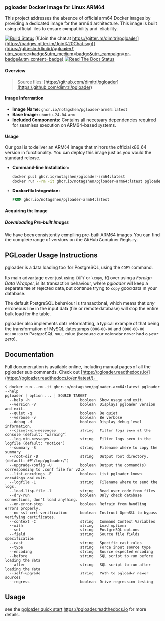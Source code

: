 ### pgloader Docker Image for Linux ARM64

This project addresses the absence of official arm64 Docker images by providing a dedicated image for the arm64 architecture. This image is built using official files to ensure compatibility and reliability.

[![Build Status](https://travis-ci.org/dimitri/pgloader.svg?branch=master)](https://travis-ci.org/dimitri/pgloader)
[![Join the chat at https://gitter.im/dimitri/pgloader](https://badges.gitter.im/Join%20Chat.svg)](https://gitter.im/dimitri/pgloader?utm_source=badge&utm_medium=badge&utm_campaign=pr-badge&utm_content=badge)
[![Read The Docs Status](https://readthedocs.org/projects/pgloader/badge/?version=latest&style=plastic)](http://pgloader.readthedocs.io/en/latest/)

#### Overview



> Source files: [https://github.com/dimitri/pgloader](https://github.com/dimitri/pgloader)


#### Image Information

*   **Image Name:** `ghcr.io/notagshen/pgloader-arm64:latest`
*   **Base Image:** `ubuntu-24.04-arm`
*   **Included Components:** Contains all necessary dependencies required for seamless execution on ARM64-based systems.

#### Usage

Our goal is to deliver an ARM64 image that mirrors the official x86_64 version in functionality. You can deploy this image just as you would the standard release.

*   **Command-line Installation:**

    ```bash
    docker pull ghcr.io/notagshen/pgloader-arm64:latest
    docker run --rm -it ghcr.io/notagshen/pgloader-arm64:latest pgloader --version
    ```
*   **Dockerfile Integration:**

    ```dockerfile
    FROM ghcr.io/notagshen/pgloader-arm64:latest
    ```

#### Acquiring the Image

##### Downloading Pre-built Images

We have been consistently compiling pre-built ARM64 images. You can find the complete range of versions on the GitHub Container Registry.



## PGLoader Usage Instructions

pgloader is a data loading tool for PostgreSQL, using the `COPY` command.

Its main advantage over just using `COPY` or `\copy`, 和 over using a
*Foreign Data Wrapper*, is its transaction behaviour, where *pgloader*
will keep a separate file of rejected data, but continue trying to
`copy` good data in your database.

The default PostgreSQL behaviour is transactional, which means that
*any* erroneous line in the input data (file or remote database) will
stop the entire bulk load for the table.

pgloader also implements data reformatting, a typical example of that
being the transformation of MySQL datestamps `0000-00-00` and
`0000-00-00 00:00:00` to PostgreSQL `NULL` value (because our calendar
never had a *year zero*).

## Documentation

Full documentation is available online, including manual pages of all the
pgloader sub-commands. Check out
[https://pgloader.readthedocs.io/](https://pgloader.readthedocs.io/en/latest/)。

```
$ docker run --rm -it ghcr.io/notagshen/pgloader-arm64:latest pgloader --help
pgloader [ option ... ] SOURCE TARGET
  --help -h                       boolean  Show usage and exit.
  --version -V                    boolean  Displays pgloader version and exit.
  --quiet -q                      boolean  Be quiet
  --verbose -v                    boolean  Be verbose
  --debug -d                      boolean  Display debug level information.
  --client-min-messages           string   Filter logs seen at the console (default: "warning")
  --log-min-messages              string   Filter logs seen in the logfile (default: "notice")
  --summary -S                    string   Filename where to copy the summary
  --root-dir -D                   string   Output root directory. (default: #P"/tmp/pgloader/")
  --upgrade-config -U             boolean  Output the command(s) corresponding to .conf file for v2.x
  --list-encodings -E             boolean  List pgloader known encodings and exit.
  --logfile -L                    string   Filename where to send the logs.
  --load-lisp-file -l             string   Read user code from files
  --dry-run                       boolean  Only check database connections, don't load anything.
  --on-error-stop                 boolean  Refrain from handling errors properly.
  --no-ssl-cert-verification      boolean  Instruct OpenSSL to bypass verifying certificates.
  --context -C                    string   Command Context Variables
  --with                          string   Load options
  --set                           string   PostgreSQL options
  --field                         string   Source file fields specification
  --cast                          string   Specific cast rules
  --type                          string   Force input source type
  --encoding                      string   Source expected encoding
  --before                        string   SQL script to run before loading the data
  --after                         string   SQL script to run after loading the data
  --self-upgrade                  string   Path to pgloader newer sources
  --regress                       boolean  Drive regression testing
```

## Usage

 see the
[pgloader quick start](https://pgloader.readthedocs.io/en/latest/tutorial/tutorial.html#pgloader-quick-start) 
<https://pgloader.readthedocs.io> for more details.

